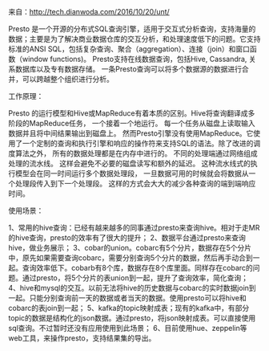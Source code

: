 来自：http://tech.dianwoda.com/2016/10/20/unt/

Presto 是一个开源的分布式SQL查询引擎，适用于交互式分析查询，支持海量的数据；主要是为了解决商业数据仓库的交互分析，和处理速度低下的问题。它支持标准的ANSI SQL，包括复杂查询、聚合（aggregation）、连接（join）和窗口函数（window functions)。
Presto支持在线数据查询，包括Hive, Cassandra, 关系数据库以及专有数据存储。 一条Presto查询可以将多个数据源的数据进行合并，可以跨越整个组织进行分析。

工作原理：

Presto 的运行模型和Hive或MapReduce有着本质的区别。Hive将查询翻译成多阶段的MapReduce任务， 一个接着一个地运行。 每一个任务从磁盘上读取输入数据并且将中间结果输出到磁盘上。 然而Presto引擎没有使用MapReduce。它使用了一个定制的查询和执行引擎和响应的操作符来支持SQL的语法。除了改进的调度算法之外， 所有的数据处理都是在内存中进行的。 不同的处理端通过网络组成处理的流水线。 这样会避免不必要的磁盘读写和额外的延迟。 这种流水线式的执行模型会在同一时间运行多个数据处理段， 一旦数据可用的时候就会将数据从一个处理段传入到下一个处理段。 这样的方式会大大的减少各种查询的端到端响应时间。

使用场景：

1、常用的hive查询：已经有越来越多的同事通过presto来查询hive。相对于走MR的hive查询，presto的效率有了很大的提升；
2、数据平台通过presto来查询hive，做业务展示；
3、cobar的union。cobarc有5个分片，数据存在5个分片中，原先如果需要查询cobarc，需要分别查询5个分片的数据，然后再手动合到一起。查询效率低下。cobarb有8个库，数据存在8个库里面。同样存在cobarc的问题。通过presto，将5个分片的表union到一起，提升了查询效率，简化查询；
4、hive和mysql的交互。以前无法将hive的历史数据与cobarc的实时数据join到一起。只能分别查询前一天的数据或者当天的数据。使用presto可以将hive和cobarc的表join到一起；
5、kafka的topic映射成表；现有的kafka中，有部分topic的数据是结构化的json数据。通过presto，将json映射成表。可以直接使用sql查询。不过暂时还没有应用使用到此场景；
6、目前使用hue、zeppelin等web工具，来操作presto，支持结果集的导出。
